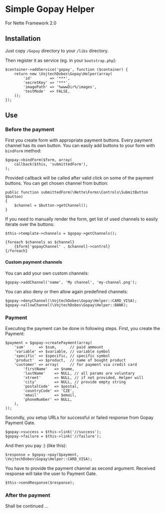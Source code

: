 # Simple Gopay Helper

For Nette Framework 2.0

## Installation

Just copy `/Gopay` directory to your `/libs` directory.

Then register it as service (eg. in your `bootstrap.php`):

	$container->addService('gopay', function ($container) {
		return new \VojtechDobes\Gopay\Helper(array(
			'id'        => '***',
			'secretKey' => '***',
			'imagePath' => '%wwwDir%/images',
			'testMode'  => FALSE,
		));
	});

## Use

### Before the payment

First you create form with appropriate payment buttons.
Every payment channel has its own button. You can easily
add buttons to your form with `bindForm` method:

	$gopay->bindForm($form, array(
		callback($this, 'submittedForm'),
	);

Provided callback will be called after valid click on some
of the payment buttons. You can get chosen channel from button:

	public function submittedForm(\Nette\Forms\Controls\SubmitButton $button)
	{
		$channel = $button->getChannel();
	}

If you need to manually render the form, get list of used
channels to easily iterate over the buttons:

	$this->template->channels = $gopay->getChannels();

	{foreach $channels as $channel}
		{$form['gopayChannel' . $channel]->control}
	{/foreach}

#### Custom payment channels

You can add your own custom channels:

	$gopay->addChannel('name', 'My channel', 'my-channel.png');

You can also deny or then allow again predefined channels:

	$gopay->denyChannel(\VojtechDobes\Gopay\Helper::CARD_VISA);
	$gopay->allowChannel(\VojtechDobes\Gopay\Helper::BANK);

### Payment

Executing the payment can be done in following steps. First, you create
the Payment:

	$payment = $gopay->createPayment(array(
		'sum'      => $sum,      // paid ammount
		'variable' => $variable, // variable symbol
		'specific' => $specific, // specific symbol
		'product'  => $product,  // name of bought product
		'customer' => array(     // for payment via credit card
			'firstName'   => $name,
			'lastName'    => NULL, // all params are voluntary
			'street'      => NULL, // if not provided, Helper will
			'city'        => NULL, // provide empty string
			'postalCode'  => $postal,
			'countryCode' => 'CZE',
			'email'       => $email,
			'phoneNumber' => NULL,
		),
	));

Secondly, you setup URLs for successful or failed response from
Gopay Payment Gate.

	$gopay->success = $this->link('//success');
	$gopay->failure = $this->link('//failure');

And then you pay :) (like this):

	$response = $gopay->pay($payment, \VojtechDobes\Gopay\Helper::CARD_VISA);

You have to provide the payment channel as second argument.
Received response will take the user to Payment Gate.

	$this->sendResponse($response);

### After the payment

Shall be continued ...
